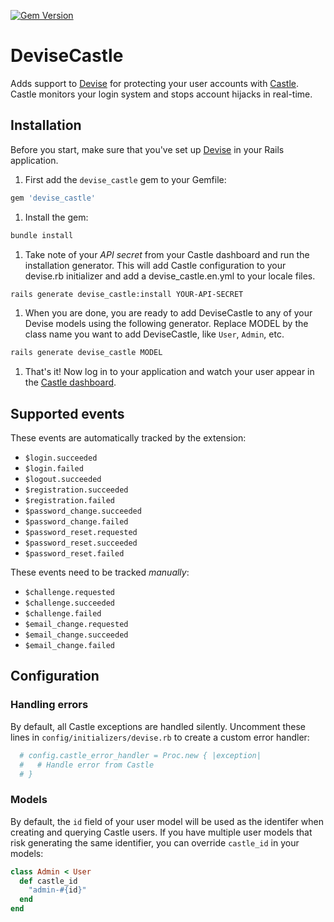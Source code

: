 [![Gem Version](https://badge.fury.io/rb/devise_castle.png)](http://badge.fury.io/rb/devise_castle)

# DeviseCastle

Adds support to [Devise](http://github.com/plataformatec/devise) for protecting your user accounts with [Castle](https://castle.io). Castle monitors your login system and stops account hijacks in real-time.

## Installation

Before you start, make sure that you've set up [Devise](https://github.com/plataformatec/devise#getting-started) in your Rails application.

1. First add the `devise_castle` gem to your Gemfile:

  ```ruby
  gem 'devise_castle'
  ```

1. Install the gem:

  ```bash
  bundle install
  ```

1. Take note of your *API secret* from your Castle dashboard and run the installation generator. This will add Castle configuration to your devise.rb initializer and add a devise_castle.en.yml to your locale files.

  ```bash
  rails generate devise_castle:install YOUR-API-SECRET
  ```

1. When you are done, you are ready to add DeviseCastle to any of your Devise models using the following generator. Replace MODEL by the class name you want to add DeviseCastle, like `User`, `Admin`, etc.

  ```bash
  rails generate devise_castle MODEL
  ```

1. That's it! Now log in to your application and watch your user appear in the [Castle dashboard](https://dashboard.castle.io).

## Supported events

These events are automatically tracked by the extension:

- `$login.succeeded`
- `$login.failed`
- `$logout.succeeded`
- `$registration.succeeded`
- `$registration.failed`
- `$password_change.succeeded`
- `$password_change.failed`
- `$password_reset.requested`
- `$password_reset.succeeded`
- `$password_reset.failed`

These events need to be tracked *manually*:

- `$challenge.requested`
- `$challenge.succeeded`
- `$challenge.failed`
- `$email_change.requested`
- `$email_change.succeeded`
- `$email_change.failed`

## Configuration

### Handling errors

By default, all Castle exceptions are handled silently. Uncomment these lines in `config/initializers/devise.rb` to create a custom error handler:

```ruby
  # config.castle_error_handler = Proc.new { |exception|
  #   # Handle error from Castle
  # }
```

### Models

By default, the `id` field of your user model will be used as the identifer when creating and querying Castle users. If you have multiple user models that risk generating the same identifier, you can override `castle_id` in your models:

```ruby
class Admin < User
  def castle_id
    "admin-#{id}"
  end
end
```

